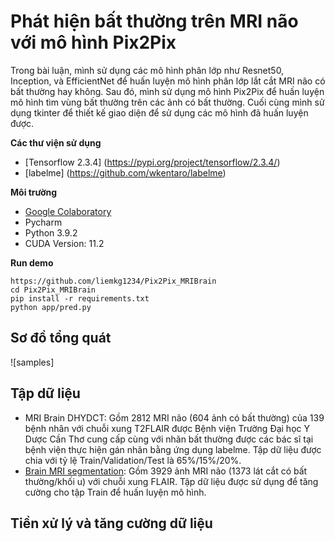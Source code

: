 # Phát hiện bất thường trên MRI não với mô hình Pix2Pix
Trong bài luận, mình sử dụng các mô hình phân lớp như Resnet50, Inception, và EfficientNet để huấn luyện mô hình phân lớp lắt cắt MRI não có bất thường hay không. Sau đó, mình sử dụng mô hình Pix2Pix để huấn luyện mô hình tìm vùng bất thường trên các ảnh có bất thường. Cuối cùng mình sử dụng tkinter để thiết kế giao diện để sử dụng các mô hình đã huấn luyện được.

**Các thư viện sử dụng**
- [Tensorflow 2.3.4] (https://pypi.org/project/tensorflow/2.3.4/)
- [labelme] (https://github.com/wkentaro/labelme)

**Môi trường**
- [Google Colaboratory](https://research.google.com/colaboratory/)
- Pycharm
- Python 3.9.2
- CUDA Version: 11.2

**Run demo**
```
https://github.com/liemkg1234/Pix2Pix_MRIBrain
cd Pix2Pix_MRIBrain
pip install -r requirements.txt
python app/pred.py
```

## Sơ đồ tổng quát
![samples]

## Tập dữ liệu
- MRI Brain DHYDCT: Gồm 2812 MRI não (604 ảnh có bất thường) của 139 bệnh nhân với chuỗi xung T2FLAIR được Bệnh viện Trường Đại học Y Dược Cần Thơ cung cấp cùng với nhãn bất thường được các bác sĩ tại bệnh viện thực hiện gán nhãn bằng ứng dụng labelme. Tập dữ liệu được chia với tỷ lệ Train/Validation/Test là 65%/15%/20%.
- [Brain MRI segmentation](https://www.kaggle.com/datasets/mateuszbuda/lgg-mri-segmentation): Gồm 3929 ảnh MRI não (1373 lát cắt có bất thường/khối u) với chuỗi xung FLAIR. Tập dữ liệu được sử dụng để tăng cường cho tập Train để huấn luyện mô hình.

## Tiền xử lý và tăng cường dữ liệu
